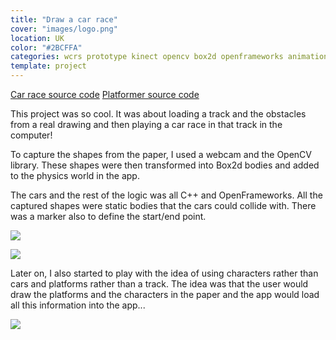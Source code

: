 ```yaml
---
title: "Draw a car race"
cover: "images/logo.png"
location: UK
color: "#2BCFFA"
categories: wcrs prototype kinect opencv box2d openframeworks animation design creative-tech inverted open-source
template: project
---
```


<p class="align-center">
<a class="btn" role="button" href="https://github.com/gazpachu/opencv-box2d-race" target="_blank">Car race source code</a>
<a class="btn" role="button" href="https://github.com/gazpachu/opencv-box2d-platformer" target="_blank">Platformer source code</a>
</p>

This project was so cool. It was about loading a track and the obstacles from a real drawing and then playing a car race in that track in the computer!

To capture the shapes from the paper, I used a webcam and the OpenCV library. These shapes were then transformed into Box2d bodies and added to the physics world in the app.

The cars and the rest of the logic was all C++ and OpenFrameworks. All the captured shapes were static bodies that the cars could collide with. There was a marker also to define the start/end point.

![](/work/car-race/images/1.jpg)

![](/work/car-race/images/3.jpg)

Later on, I also started to play with the idea of using characters rather than cars and platforms rather than a track. The idea was that the user would draw the platforms and the characters in the paper and the app would load all this information into the app...

![](/work/car-race/images/2.jpg)
